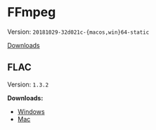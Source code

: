 FFmpeg
===

Version: `20181029-32d021c-{macos,win}64-static`

[Downloads][1]

[1]: https://ffmpeg.zeranoe.com/builds/

FLAC
---

Version: `1.3.2`

**Downloads:**

- [Windows][2]
- [Mac][3]

[2]: https://ftp.osuosl.org/pub/xiph/releases/flac/
[3]: http://xact.scottcbrown.org
